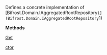 Defines a concrete implementation of [Bifrost.Domain.IAggregatedRootRepository`1](Bifrost.Domain.IAggregatedRootRepository`1)

**Methods**

[Get](Bifrost.Domain.IAggregatedRootRepository.Get)


[ctor](Bifrost.Domain.AggregatedRootRepository`1.ctor)
